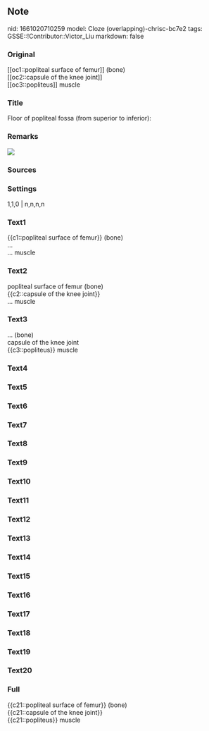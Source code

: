 ## Note
nid: 1661020710259
model: Cloze (overlapping)-chrisc-bc7e2
tags: GSSE::!Contributor::Victor_Liu
markdown: false

### Original
<div>
  [[oc1::popliteal surface of femur]] (bone)
</div>
<div>
  [[oc2::capsule of the knee joint]]
</div>
<div>
  [[oc3::popliteus]] muscle
</div>

### Title
Floor of popliteal fossa (from superior to inferior):

### Remarks
<img src="paste-f207bf7162a4d0e1bea5255893c36e9a4a5efd05.jpg">

### Sources


### Settings
1,1,0 | n,n,n,n

### Text1
<div>
  {{c1::popliteal surface of femur}} (bone)
</div>
<div>
  ...
</div>
<div>
  ... muscle
</div>

### Text2
<div>
  popliteal surface of femur (bone)
</div>
<div>
  {{c2::capsule of the knee joint}}
</div>
<div>
  ... muscle
</div>

### Text3
<div>
  ... (bone)
</div>
<div>
  capsule of the knee joint
</div>
<div>
  {{c3::popliteus}} muscle
</div>

### Text4


### Text5


### Text6


### Text7


### Text8


### Text9


### Text10


### Text11


### Text12


### Text13


### Text14


### Text15


### Text16


### Text17


### Text18


### Text19


### Text20


### Full
<div>
  {{c21::popliteal surface of femur}} (bone)
</div>
<div>
  {{c21::capsule of the knee joint}}
</div>
<div>
  {{c21::popliteus}} muscle
</div>
